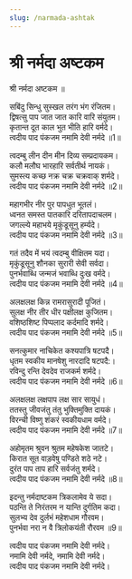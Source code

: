 ```yaml
---
slug: /narmada-ashtak
---
```

# श्री नर्मदा अष्टकम

श्री नर्मदा अष्टकम ॥

सबिंदु सिन्धु सुस्खल तरंग भंग रंजितम।<br />
द्विषत्सु पाप जात जात कारि वारि संयुतम।<br />
कृतान्त दूत काल भुत भीति हारि वर्मदे।<br />
त्वदीय पाद पंकजम नमामि देवी नर्मदे ॥1॥

त्वदम्बु लीन दीन मीन दिव्य सम्प्रदायकम।<br />
कलौ मलौघ भारहारि सर्वतीर्थ नायकं।<br />
सुमस्त्य कच्छ नक्र चक्र चक्रवाक् शर्मदे।<br />
त्वदीय पाद पंकजम नमामि देवी नर्मदे ॥2॥

महागभीर नीर पुर पापधुत भूतलं।<br />
ध्वनत समस्त पातकारि दरितापदाचलम।<br />
जगल्ल्ये महाभये मृकुंडूसूनु हर्म्यदे।<br />
त्वदीय पाद पंकजम नमामि देवी नर्मदे ॥3॥

गतं तदैव में भयं त्वदम्बु वीक्षितम यदा।<br />
मृकुंडूसूनु शौनका सुरारी सेवी सर्वदा।<br />
पुनर्भवाब्धि जन्मजं भवाब्धि दुःख वर्मदे।<br />
त्वदीय पाद पंकजम नमामि देवी नर्मदे ॥4॥

अलक्षलक्ष किन्न रामरासुरादी पूजितं।<br />
सुलक्ष नीर तीर धीर पक्षीलक्ष कुजितम।<br />
वशिष्ठशिष्ट पिप्पलाद कर्दमादि शर्मदे।<br />
त्वदीय पाद पंकजम नमामि देवी नर्मदे ॥5॥

सनत्कुमार नाचिकेत कश्यपात्रि षटपदै।<br />
धृतम स्वकीय मानषेशु नारदादि षटपदै:।<br />
रविन्दु रन्ति देवदेव राजकर्म शर्मदे।<br />
त्वदीय पाद पंकजम नमामि देवी नर्मदे ॥6॥

अलक्षलक्ष लक्षपाप लक्ष सार सायुधं।<br />
ततस्तु जीवजंतु तंतु भुक्तिमुक्ति दायकं।<br />
विरन्ची विष्णु शंकरं स्वकीयधाम वर्मदे।<br />
त्वदीय पाद पंकजम नमामि देवी नर्मदे ॥7॥

अहोमृतम श्रुवन श्रुतम महेषकेश जातटे।<br />
किरात सूत वाड़वेषु पण्डिते शठे नटे।<br />
दुरंत पाप ताप हारि सर्वजंतु शर्मदे।<br />
त्वदीय पाद पंकजम नमामि देवी नर्मदे ॥8॥

इदन्तु नर्मदाष्टकम त्रिकलामेव ये सदा।<br />
पठन्ति ते निरंतरम न यान्ति दुर्गतिम कदा।<br />
सुलभ्य देव दुर्लभं महेशधाम गौरवम।<br />
पुनर्भवा नरा न वै त्रिलोकयंती रौरवम ॥9॥

त्वदीय पाद पंकजम नमामि देवी नर्मदे।<br />
नमामि देवी नर्मदे, नमामि देवी नर्मदे।<br />
त्वदीय पाद पंकजम नमामि देवी नर्मदे।<br />
